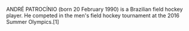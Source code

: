 ANDRÉ PATROCÍNIO (born 20 February 1990) is a Brazilian field hockey player. He competed in the men's field hockey tournament at the 2016 Summer Olympics.[1]
